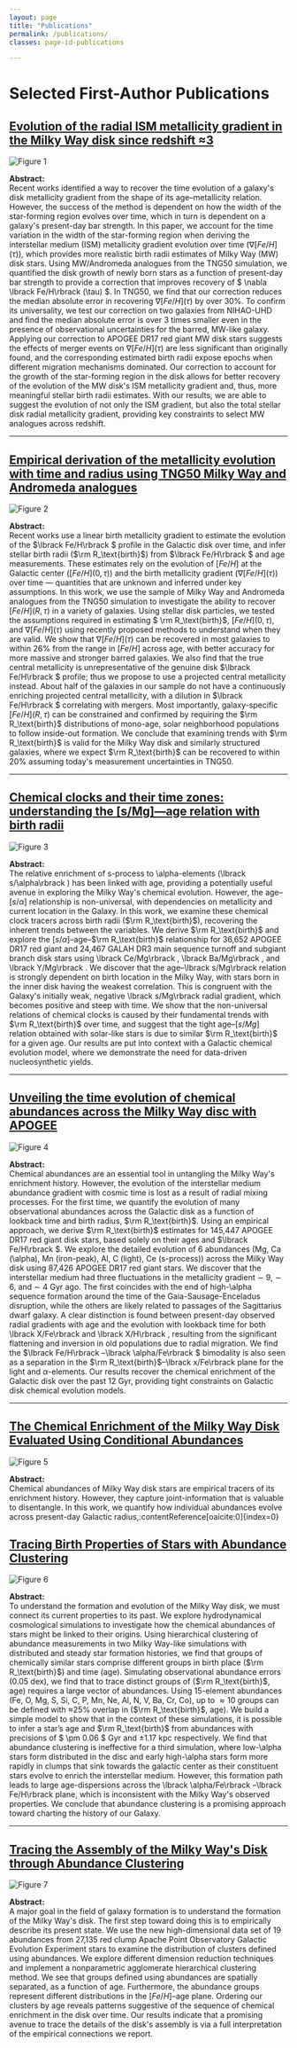 ```yaml
---
layout: page
title: "Publications"
permalink: /publications/
classes: page-id-publications

---
```


# Selected First-Author Publications

## [Evolution of the radial ISM metallicity gradient in the Milky Way disk since redshift ≈3](https://ui.adsabs.harvard.edu/abs/2024arXiv241017326R/abstract)

![Figure 1](/images/paper/gradMW.png)

**Abstract:**  
Recent works identified a way to recover the time evolution of a galaxy's disk metallicity gradient from the shape of its age–metallicity relation. However, the success of the method is dependent on how the width of the star-forming region evolves over time, which in turn is dependent on a galaxy's present-day bar strength. In this paper, we account for the time variation in the width of the star-forming region when deriving the interstellar medium (ISM) metallicity gradient evolution over time ($\nabla\lbrack Fe/H \rbrack(\tau)$), which provides more realistic birth radii estimates of Milky Way (MW) disk stars. Using MW/Andromeda analogues from the TNG50 simulation, we quantified the disk growth of newly born stars as a function of present-day bar strength to provide a correction that improves recovery of $ \nabla \lbrack Fe\/H\rbrack (\tau) $. In TNG50, we find that our correction reduces the median absolute error in recovering $\nabla \lbrack Fe/H\rbrack (\tau)$ by over 30%. To confirm its universality, we test our correction on two galaxies from NIHAO-UHD and find the median absolute error is over 3 times smaller even in the presence of observational uncertainties for the barred, MW-like galaxy. Applying our correction to APOGEE DR17 red giant MW disk stars suggests the effects of merger events on $\nabla \lbrack Fe/H\rbrack (\tau)$ are less significant than originally found, and the corresponding estimated birth radii expose epochs when different migration mechanisms dominated. Our correction to account for the growth of the star-forming region in the disk allows for better recovery of the evolution of the MW disk's ISM metallicity gradient and, thus, more meaningful stellar birth radii estimates. With our results, we are able to suggest the evolution of not only the ISM gradient, but also the total stellar disk radial metallicity gradient, providing key constraints to select MW analogues across redshift.

---

## [Empirical derivation of the metallicity evolution with time and radius using TNG50 Milky Way and Andromeda analogues](https://ui.adsabs.harvard.edu/abs/2024A%26A...690A.352R/abstract)

![Figure 2](images/paper/dR_time.png)

**Abstract:**  
Recent works use a linear birth metallicity gradient to estimate the evolution of the $\lbrack Fe/H\rbrack $ profile in the Galactic disk over time, and infer stellar birth radii ($\rm R_\text{birth}$) from $\lbrack Fe/H\rbrack $ and age measurements. These estimates rely on the evolution of $\lbrack Fe/H\rbrack$  at the Galactic center ($\lbrack Fe/H\rbrack (0, \tau)$) and the birth metallicity gradient ($\nabla\lbrack Fe/H\rbrack (\tau)$) over time — quantities that are unknown and inferred under key assumptions. In this work, we use the sample of Milky Way and Andromeda analogues from the TNG50 simulation to investigate the ability to recover $\lbrack Fe/H\rbrack (R, \tau)$ in a variety of galaxies. Using stellar disk particles, we tested the assumptions required in estimating $ \rm R_\text{birth}$, $\lbrack Fe/H\rbrack (0, \tau)$, and $\nabla\lbrack Fe/H\rbrack (\tau)$ using recently proposed methods to understand when they are valid. We show that $\nabla\lbrack Fe/H\rbrack (\tau)$ can be recovered in most galaxies to within 26% from the range in $\lbrack Fe/H\rbrack$  across age, with better accuracy for more massive and stronger barred galaxies. We also find that the true central metallicity is unrepresentative of the genuine disk $\lbrack Fe/H\rbrack $ profile; thus we propose to use a projected central metallicity instead. About half of the galaxies in our sample do not have a continuously enriching projected central metallicity, with a dilution in $\lbrack Fe/H\rbrack $ correlating with mergers. Most importantly, galaxy-specific $\lbrack Fe/H\rbrack (R, \tau)$ can be constrained and confirmed by requiring the $\rm R_\text{birth}$ distributions of mono-age, solar neighborhood populations to follow inside-out formation. We conclude that examining trends with $\rm R_\text{birth}$ is valid for the Milky Way disk and similarly structured galaxies, where we expect $\rm R_\text{birth}$ can be recovered to within 20% assuming today's measurement uncertainties in TNG50.

---

## [Chemical clocks and their time zones: understanding the [s/Mg]—age relation with birth radii](https://ui.adsabs.harvard.edu/abs/2024MNRAS.528.3464R/abstract)

![Figure 3](/images/paper/nissen.png)

**Abstract:**  
The relative enrichment of s-process to \alpha-elements (\lbrack s/\alpha\rbrack ) has been linked with age, providing a potentially useful avenue in exploring the Milky Way's chemical evolution. However, the age–$\lbrack s/\alpha\rbrack$  relationship is non-universal, with dependencies on metallicity and current location in the Galaxy. In this work, we examine these chemical clock tracers across birth radii ($\rm R_\text{birth}$), recovering the inherent trends between the variables. We derive $\rm R_\text{birth}$ and explore the $\lbrack s/\alpha\rbrack$–age–$\rm R_\text{birth}$ relationship for 36,652 APOGEE DR17 red giant and 24,467 GALAH DR3 main sequence turnoff and subgiant branch disk stars using \lbrack Ce/Mg\rbrack , \lbrack Ba/Mg\rbrack , and \lbrack Y/Mg\rbrack . We discover that the age–\lbrack s/Mg\rbrack  relation is strongly dependent on birth location in the Milky Way, with stars born in the inner disk having the weakest correlation. This is congruent with the Galaxy's initially weak, negative \lbrack s/Mg\rbrack  radial gradient, which becomes positive and steep with time. We show that the non-universal relations of chemical clocks is caused by their fundamental trends with $\rm R_\text{birth}$ over time, and suggest that the tight age–$\lbrack s/Mg\rbrack$ relation obtained with solar-like stars is due to similar $\rm R_\text{birth}$ for a given age. Our results are put into context with a Galactic chemical evolution model, where we demonstrate the need for data-driven nucleosynthetic yields.

---

## [Unveiling the time evolution of chemical abundances across the Milky Way disc with APOGEE](https://ui.adsabs.harvard.edu/abs/2023MNRAS.525.2208R/abstract)

![Figure 4](/images/paper/mgfe_feh_rb_age.png)

**Abstract:**  
Chemical abundances are an essential tool in untangling the Milky Way's enrichment history. However, the evolution of the interstellar medium abundance gradient with cosmic time is lost as a result of radial mixing processes. For the first time, we quantify the evolution of many observational abundances across the Galactic disk as a function of lookback time and birth radius, $\rm R_\text{birth}$. Using an empirical approach, we derive $\rm R_\text{birth}$ estimates for 145,447 APOGEE DR17 red giant disk stars, based solely on their ages and $\lbrack Fe/H\rbrack $. We explore the detailed evolution of 6 abundances (Mg, Ca (\alpha), Mn (iron-peak), Al, C (light), Ce (s-process)) across the Milky Way disk using 87,426 APOGEE DR17 red giant stars. We discover that the interstellar medium had three fluctuations in the metallicity gradient ∼ 9, ∼ 6, and ∼ 4 Gyr ago. The first coincides with the end of high-\alpha sequence formation around the time of the Gaia-Sausage-Enceladus disruption, while the others are likely related to passages of the Sagittarius dwarf galaxy. A clear distinction is found between present-day observed radial gradients with age and the evolution with lookback time for both \lbrack X/Fe\rbrack  and \lbrack X/H\rbrack , resulting from the significant flattening and inversion in old populations due to radial migration. We find the $\lbrack Fe/H\rbrack $–$\lbrack \alpha/Fe\rbrack $ bimodality is also seen as a separation in the $\rm R_\text{birth}$–\lbrack x/Fe\rbrack  plane for the light and $\alpha$-elements. Our results recover the chemical enrichment of the Galactic disk over the past 12 Gyr, providing tight constraints on Galactic disk chemical evolution models.

---

## [The Chemical Enrichment of the Milky Way Disk Evaluated Using Conditional Abundances](https://ui.adsabs.harvard.edu/abs/2023ApJ...943...92R/abstract)

![Figure 5](/images/paper/biasIntr_solar_outer.png)

**Abstract:**  
Chemical abundances of Milky Way disk stars are empirical tracers of its enrichment history. However, they capture joint-information that is valuable to disentangle. In this work, we quantify how individual abundances evolve across present-day Galactic radius, &#8203;:contentReference[oaicite:0]{index=0}&#8203;

## [Tracing Birth Properties of Stars with Abundance Clustering](https://ui.adsabs.harvard.edu/abs/2022ApJ...924...60R/abstract)

![Figure 6](/images/paper/buck_contour3panel_v2.png)

**Abstract:**  
To understand the formation and evolution of the Milky Way disk, we must connect its current properties to its past. We explore hydrodynamical cosmological simulations to investigate how the chemical abundances of stars might be linked to their origins. Using hierarchical clustering of abundance measurements in two Milky Way-like simulations with distributed and steady star formation histories, we find that groups of chemically similar stars comprise different groups in birth place ($\rm R_\text{birth}$) and time (age). Simulating observational abundance errors (0.05 dex), we find that to trace distinct groups of ($\rm R_\text{birth}$, age) requires a large vector of abundances. Using 15-element abundances (Fe, O, Mg, S, Si, C, P, Mn, Ne, Al, N, V, Ba, Cr, Co), up to $\approx 10$ groups can be defined with ≈25% overlap in ($\rm R_\text{birth}$, age). We build a simple model to show that in the context of these simulations, it is possible to infer a star’s age and $\rm R_\text{birth}$ from abundances with precisions of $ \pm 0.06 $ Gyr and $\pm 1.17$ kpc respectively. We find that abundance clustering is ineffective for a third simulation, where low-\alpha stars form distributed in the disc and early high-\alpha stars form more rapidly in clumps that sink towards the galactic center as their constituent stars evolve to enrich the interstellar medium. However, this formation path leads to large age-dispersions across the \lbrack \alpha/Fe\rbrack –\lbrack Fe/H\rbrack  plane, which is inconsistent with the Milky Way's observed properties. We conclude that abundance clustering is a promising approach toward charting the history of our Galaxy.

---

## [Tracing the Assembly of the Milky Way's Disk through Abundance Clustering](https://ui.adsabs.harvard.edu/abs/2020ApJ...900..165R/abstract)

![Figure 7](/images/paper/PCAContributions3.png)

**Abstract:**  
A major goal in the field of galaxy formation is to understand the formation of the Milky Way's disk. The first step toward doing this is to empirically describe its present state. We use the new high-dimensional data set of 19 abundances from 27,135 red clump Apache Point Observatory Galactic Evolution Experiment stars to examine the distribution of clusters defined using abundances. We explore different dimension reduction techniques and implement a nonparametric agglomerate hierarchical clustering method. We see that groups defined using abundances are spatially separated, as a function of age. Furthermore, the abundance groups represent different distributions in the $[Fe/H]$–age plane. Ordering our clusters by age reveals patterns suggestive of the sequence of chemical enrichment in the disk over time. Our results indicate that a promising avenue to trace the details of the disk's assembly is via a full interpretation of the empirical connections we report.

